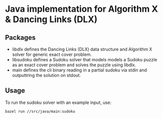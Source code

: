 # Java implementation for Algorithm X & Dancing Links (DLX)

## Packages

- libdlx defines the Dancing Links (DLX) data structure and
  Algorithm X solver for generic exact cover problem.
- libsudoku defines a Sudoku solver that models models a Sudoku puzzle
  as an exact cover problem and solves the puzzle using libdlx.
- main defines the cli binary reading in a partial sudoku via stdin and
  outputtring the solution on stdout.

## Usage

To run the sudoku solver with an example input, use:

```shell
bazel run //src/java/main:sudoku
```
